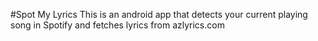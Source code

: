 #Spot My Lyrics
This is an android app that detects your current playing song in Spotify and fetches lyrics from azlyrics.com
